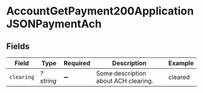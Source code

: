 # AccountGetPayment200ApplicationJSONPaymentAch


## Fields

| Field                                | Type                                 | Required                             | Description                          | Example                              |
| ------------------------------------ | ------------------------------------ | ------------------------------------ | ------------------------------------ | ------------------------------------ |
| `clearing`                           | *?string*                            | :heavy_minus_sign:                   | Some description about ACH clearing. | cleared                              |